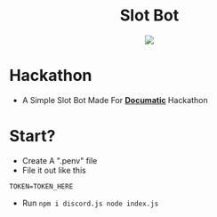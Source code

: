 <div align="center">
        <h1>Slot Bot</h1>
        <img src="https://cdn5.vectorstock.com/i/thumb-large/08/69/gambling-casino-games-neon-logo-with-slot-machine-vector-20380869.jpg">
        </div>

# Hackathon
- A Simple Slot Bot Made For [**Documatic**](https://www.documatic.com/) Hackathon
# Start?
- Create A ".penv" file
- File it out like this
```
TOKEN=TOKEN_HERE
```
- Run ```
        npm i discord.js
        node index.js
        ```

